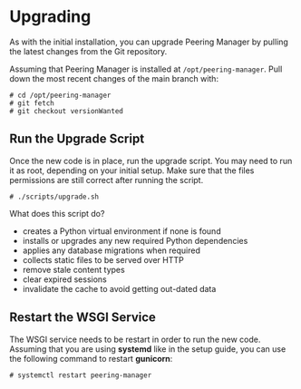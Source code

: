 # Upgrading

As with the initial installation, you can upgrade Peering Manager by pulling
the latest changes from the Git repository.

Assuming that Peering Manager is installed at `/opt/peering-manager`. Pull down
the most recent changes of the main branch with:

```no-highlight
# cd /opt/peering-manager
# git fetch
# git checkout versionWanted
```

## Run the Upgrade Script

Once the new code is in place, run the upgrade script. You may need to run it
as root, depending on your initial setup. Make sure that the files permissions
are still correct after running the script.

```no-highlight
# ./scripts/upgrade.sh
```

What does this script do?

* creates a Python virtual environment if none is found
* installs or upgrades any new required Python dependencies
* applies any database migrations when required
* collects static files to be served over HTTP
* remove stale content types
* clear expired sessions
* invalidate the cache to avoid getting out-dated data

## Restart the WSGI Service

The WSGI service needs to be restart in order to run the new code. Assuming
that you are using **systemd** like in the setup guide, you can use the
following command to restart **gunicorn**:

```no-highlight
# systemctl restart peering-manager
```
